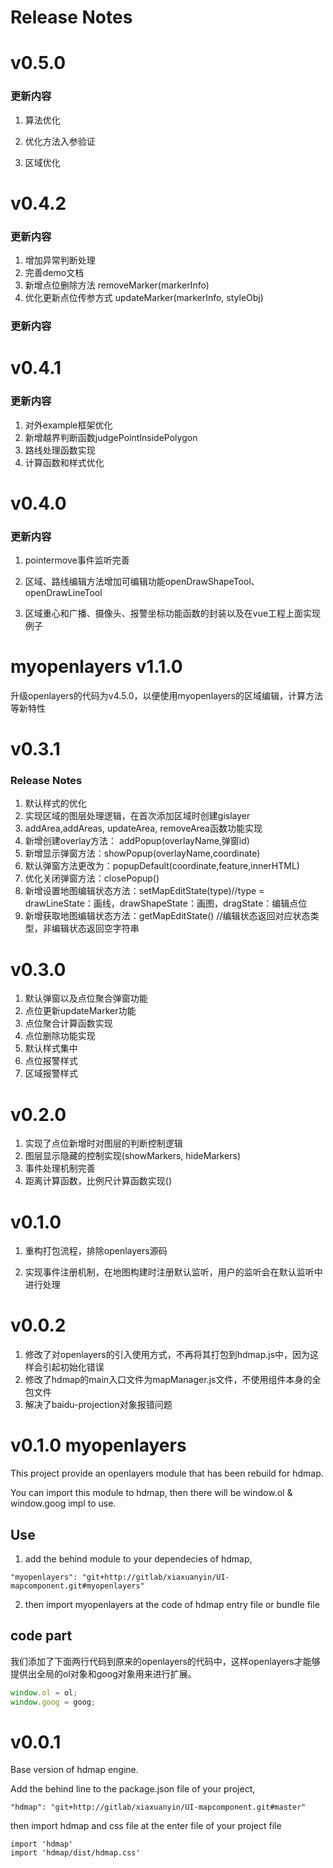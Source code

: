 # Release Notes

# v0.5.0

### 更新内容

1. 算法优化

2. 优化方法入参验证

3. 区域优化

# v0.4.2

### 更新内容
1. 增加异常判断处理
2. 完善demo文档
3. 新增点位删除方法 removeMarker(markerInfo)
4. 优化更新点位传参方式 updateMarker(markerInfo, styleObj)
### 更新内容

# v0.4.1

### 更新内容

1. 对外example框架优化
2. 新增越界判断函数judgePointInsidePolygon
3. 路线处理函数实现
4. 计算函数和样式优化

# v0.4.0

### 更新内容
1. pointermove事件监听完善

2. 区域、路线编辑方法增加可编辑功能openDrawShapeTool、openDrawLineTool

3. 区域重心和广播、摄像头、报警坐标功能函数的封装以及在vue工程上面实现例子

# myopenlayers v1.1.0

升级openlayers的代码为v4.5.0，以便使用myopenlayers的区域编辑，计算方法等新特性

# v0.3.1
### Release Notes
1. 默认样式的优化
2. 实现区域的图层处理逻辑，在首次添加区域时创建gislayer
3. addArea,addAreas, updateArea, removeArea函数功能实现
4. 新增创建overlay方法： addPopup(overlayName,弹窗id)
5. 新增显示弹窗方法：showPopup(overlayName,coordinate)
6. 默认弹窗方法更改为：popupDefault(coordinate,feature,innerHTML)
7. 优化关闭弹窗方法：closePopup()
8. 新增设置地图编辑状态方法：setMapEditState(type)//type = drawLineState：画线，drawShapeState：画图，dragState：编辑点位
9. 新增获取地图编辑状态方法：getMapEditState() //编辑状态返回对应状态类型，非编辑状态返回空字符串

# v0.3.0

1. 默认弹窗以及点位聚合弹窗功能
2. 点位更新updateMarker功能
3. 点位聚合计算函数实现
4. 点位删除功能实现
5. 默认样式集中
  1. 点位报警样式
  2. 区域报警样式

# v0.2.0

1. 实现了点位新增时对图层的判断控制逻辑
2. 图层显示隐藏的控制实现(showMarkers, hideMarkers)
3. 事件处理机制完善
4. 距离计算函数，比例尺计算函数实现()

# v0.1.0
1. 重构打包流程，排除openlayers源码

2. 实现事件注册机制，在地图构建时注册默认监听，用户的监听会在默认监听中进行处理

# v0.0.2

1. 修改了对openlayers的引入使用方式，不再将其打包到hdmap.js中，因为这样会引起初始化错误
2. 修改了hdmap的main入口文件为mapManager.js文件，不使用组件本身的全包文件
3. 解决了baidu-projection对象报错问题

# v0.1.0 myopenlayers

This project provide an openlayers module that has been rebuild for hdmap.

You can import this module to hdmap, then there will be window.ol & window.goog impl to use. 

## Use
1. add the behind module to your dependecies of hdmap,
```
"myopenlayers": "git+http://gitlab/xiaxuanyin/UI-mapcomponent.git#myopenlayers"
```
2. then import myopenlayers at the code of hdmap entry file or bundle file 

## code part

我们添加了下面两行代码到原来的openlayers的代码中，这样openlayers才能够提供出全局的ol对象和goog对象用来进行扩展。
```javascript
window.ol = ol;
window.goog = goog;
```

# v0.0.1
Base version of hdmap engine.

Add the behind line to the package.json file of your project,

```
"hdmap": "git+http://gitlab/xiaxuanyin/UI-mapcomponent.git#master"
```

then import hdmap and css file at the enter file of your project file 

```
import 'hdmap'
import 'hdmap/dist/hdmap.css'
```
